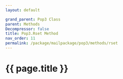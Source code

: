 ```yaml
---
layout: default

grand_parent: Pop3 Class
parent: Methods
Decompressor: false
title: Pop3.Rset Method
nav_order: 11
permalink: /package/mailpackage/pop3/methods/rset
---
```

# {{ page.title }}
